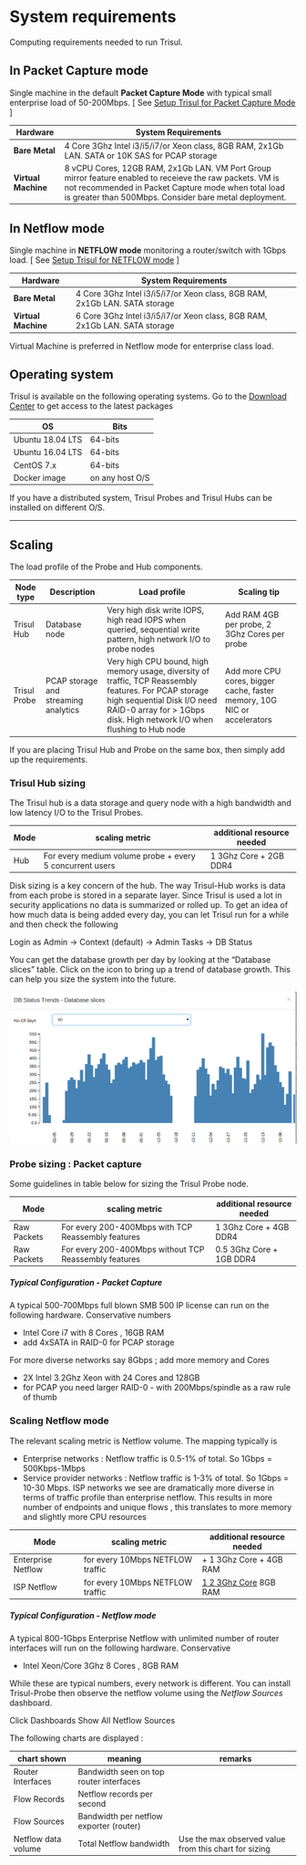 # System requirements

Computing requirements needed to run Trisul.

## In Packet Capture mode

Single machine in the default **Packet Capture Mode** with typical small
enterprise load of 50-200Mbps. \[ See [Setup Trisul for Packet Capture
Mode](/docs/ug/install/setup-pkt-capture) \]

| Hardware            | System Requirements                                                                                                                                                                                                        |
| ------------------- | -------------------------------------------------------------------------------------------------------------------------------------------------------------------------------------------------------------------------- |
| **Bare Metal**      | 4 Core 3Ghz Intel i3/i5/i7/or Xeon class, 8GB RAM, 2x1Gb LAN. SATA or 10K SAS for PCAP storage                                                                                                                             |
| **Virtual Machine** | 8 vCPU Cores, 12GB RAM, 2x1Gb LAN. VM Port Group mirror feature enabled to receieve the raw packets. VM is not recommended in Packet Capture mode when total load is greater than 500Mbps. Consider bare metal deployment. |

## In Netflow mode

Single machine in **NETFLOW mode** monitoring a router/switch with 1Gbps
load. \[ See [Setup Trisul for NETFLOW
mode](/docs/ug/netflow/) ]

| Hardware            | System Requirements                                                        |
| ------------------- | -------------------------------------------------------------------------- |
| **Bare Metal**      | 4 Core 3Ghz Intel i3/i5/i7/or Xeon class, 8GB RAM, 2x1Gb LAN. SATA storage |
| **Virtual Machine** | 6 Core 3Ghz Intel i3/i5/i7/or Xeon class, 8GB RAM, 2x1Gb LAN. SATA storage |

Virtual Machine is preferred in Netflow mode for enterprise class load.

## Operating system

Trisul is available on the following operating systems. Go to the
[Download Center](https://www.trisul.org/download/) to get access to the latest packages

| OS               | Bits            |
| ---------------- | --------------- |
| Ubuntu 18.04 LTS | 64-bits         |
| Ubuntu 16.04 LTS | 64-bits         |
| CentOS 7.x       | 64-bits         |
| Docker image     | on any host O/S |

If you have a distributed system, Trisul Probes and Trisul Hubs can be
installed on different O/S.

------------------------------------------------------------------------

## Scaling

The load profile of the Probe and Hub components.

| Node type    | Description                          | Load profile                                                                                                                                                                                                     | Scaling tip                                                              |
| ------------ | ------------------------------------ | ---------------------------------------------------------------------------------------------------------------------------------------------------------------------------------------------------------------- | ------------------------------------------------------------------------ |
| Trisul Hub   | Database node                        | Very high disk write IOPS, high read IOPS when queried, sequential write pattern, high network I/O to probe nodes                                                                                                | Add RAM 4GB per probe, 2 3Ghz Cores per probe                            |
| Trisul Probe | PCAP storage and streaming analytics | Very high CPU bound, high memory usage, diversity of traffic, TCP Reassembly features. For PCAP storage high sequential Disk I/O need RAID-0 array for \> 1Gbps disk. High network I/O when flushing to Hub node | Add more CPU cores, bigger cache, faster memory, 10G NIC or accelerators |

If you are placing Trisul Hub and Probe on the same box, then simply add
up the requirements.

### Trisul Hub sizing

The Trisul hub is a data storage and query node with a high bandwidth
and low latency I/O to the Trisul Probes.

| Mode | scaling metric                                           | additional resource needed |
| ---- | -------------------------------------------------------- | -------------------------- |
| Hub  | For every medium volume probe + every 5 concurrent users | 1 3Ghz Core + 2GB DDR4     |

Disk sizing is a key concern of the hub. The way Trisul-Hub works is
data from each probe is stored in a separate layer. Since Trisul is used
a lot in security applications no data is summarized or rolled up. To
get an idea of how much data is being added every day, you can let
Trisul run for a while and then check the following

Login as Admin -\> Context (default) -\> Admin Tasks -\> DB Status

You can get the database growth per day by looking at the “Database
slices” table. Click on the icon to bring
up a trend of database growth. This can help you size the system into
the future.

![](images/dbgrowth.png)

### Probe sizing : Packet capture

Some guidelines in table below for sizing the Trisul Probe node.

| Mode        | scaling metric                                        | additional resource needed |
| ----------- | ----------------------------------------------------- | -------------------------- |
| Raw Packets | For every 200-400Mbps with TCP Reassembly features    | 1 3Ghz Core + 4GB DDR4     |
| Raw Packets | For every 200-400Mbps without TCP Reassembly features | 0.5 3Ghz Core + 1GB DDR4   |

##### Typical Configuration - Packet Capture

A typical 500-700Mbps full blown SMB 500 IP license can run on the
following hardware. Conservative numbers

- Intel Core i7 with 8 Cores , 16GB RAM
- add 4xSATA in RAID-0 for PCAP storage

For more diverse networks say 8Gbps ; add more memory and Cores

- 2X Intel 3.2Ghz Xeon with 24 Cores and 128GB
- for PCAP you need larger RAID-0 - with 200Mbps/spindle as a raw rule
  of thumb

### Scaling Netflow mode

The relevant scaling metric is Netflow volume. The mapping typically is

- Enterprise networks : Netflow traffic is 0.5-1% of total. So 1Gbps =
  500Kbps-1Mbps
- Service provider networks : Netflow traffic is 1-3% of total. So 1Gbps
  = 10-30 Mbps. ISP networks we see are dramatically more diverse in
  terms of traffic profile than enterprise netflow. This results in more
  number of endpoints and unique flows , this translates to more memory
  and slightly more CPU resources

| Mode               | scaling metric                   | additional resource needed   |
| ------------------ | -------------------------------- | ---------------------------- |
| Enterprise Netflow | for every 10Mbps NETFLOW traffic | \+ 1 3Ghz Core + 4GB RAM     |
| ISP Netflow        | for every 10Mbps NETFLOW traffic | <u>1 2 3Ghz Core</u> 8GB RAM |

##### Typical Configuration - Netflow mode

A typical 800-1Gbps Enterprise Netflow with unlimited number of router
interfaces will run on the following hardware. Conservative

- Intel Xeon/Core 3Ghz 8 Cores , 8GB RAM

While these are typical numbers, every network is different. You can
install Trisul-Probe then observe the netflow volume using the *Netflow
Sources* dashboard.

Click Dashboards  Show All  Netflow Sources

The following charts are displayed :

| chart shown         | meaning                                 | remarks                                               |
| ------------------- | --------------------------------------- | ----------------------------------------------------- |
| Router Interfaces   | Bandwidth seen on top router interfaces |                                                       |
| Flow Records        | Netflow records per second              |                                                       |
| Flow Sources        | Bandwidth per netflow exporter (router) |                                                       |
| Netflow data volume | Total Netflow bandwidth                 | Use the max observed value from this chart for sizing |